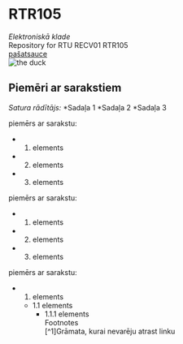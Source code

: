 # RTR105
_Elektroniskā klade_  
Repository for RTU RECV01 RTR105  
[pašatsauce](https://github.com/safewordteacup/RTR105)  
![the duck](https://upload.wikimedia.org/wikipedia/commons/thumb/a/a1/Mallard2.jpg/640px-Mallard2.jpg)
  
## Piemēri ar sarakstiem  
  
_Satura rādītājs:_
  *Sadaļa 1
  *Sadaļa 2
  *Sadaļa 3

piemērs ar  sarakstu:
- 1. elements
- 2. elements
- 3. elements

piemērs ar  sarakstu:
* 1. elements
* 2. elements
* 3. elements

piemērs ar  sarakstu:
- 1. elements
  - 1.1 elements
    - 1.1.1 elements  
Footnotes  
[^1]Grāmata, kurai nevarēju atrast linku
